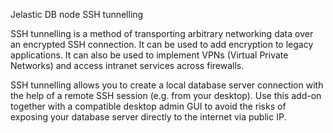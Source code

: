 Jelastic DB node SSH tunnelling

SSH tunnelling is a method of transporting arbitrary networking data over an encrypted SSH connection. It can be used to add encryption to legacy applications. It can also be used to implement VPNs (Virtual Private Networks) and access intranet services across firewalls.

SSH tunnelling allows you to create a local database server connection with the help of a remote SSH session (e.g. from your desktop). Use this add-on together with a compatible desktop admin GUI to avoid the risks of exposing your database server directly to the internet via public IP.
